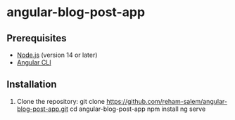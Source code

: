 # angular-blog-post-app
## Prerequisites

- [Node.js](https://nodejs.org/) (version 14 or later)
- [Angular CLI](https://angular.io/cli)

## Installation

1. Clone the repository:
   git clone https://github.com/reham-salem/angular-blog-post-app.git
   cd angular-blog-post-app
   npm install
   ng serve